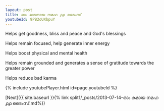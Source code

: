```yaml
---
layout: post
title: ഓം മാടനായ നമഹ ൧൧ ടൈംസ്
youtubeId: 9PB2oUXbpuY
---
```

 
 
Helps get goodness, bliss and peace and God's blessings
 
Helps remain focused, help generate inner energy 
 
Helps boost physical and mental health 
 
Helps remain grounded and generates a sense of gratitude towards the greater power 
 
Helps reduce bad karma
 
 
 
 


{% include youtubePlayer.html id=page.youtubeId %}
 
[Next]({{ site.baseurl }}{% link  split1/_posts/2013-07-14-ഓം കമായ നമഹ ൧൧ ടൈംസ്.md%})
 
